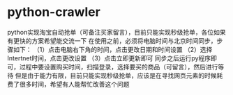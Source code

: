 # python-crawler
python实现淘宝自动抢单（可备注买家留言），目前只能实现秒级抢单，各位如果有更快的方案希望能交流一下
在使用之前，必须将电脑时间与北京时间同步，步骤如下：
（1）点击电脑右下角的时间，点击更改日期和时间设置
（2）选择Intertnet时间，点击更改设置
（3）点击立即更新即可
同步之后运行py程序即可，过程中要设置购买时间，扫描登录，选择要买的商品（可留言），然后进行等待
但是由于能力有限，目前只能实现秒级抢单，应该是在寻找网页元素的时候耗费了很多时间，希望有人能帮忙改善这个问题
